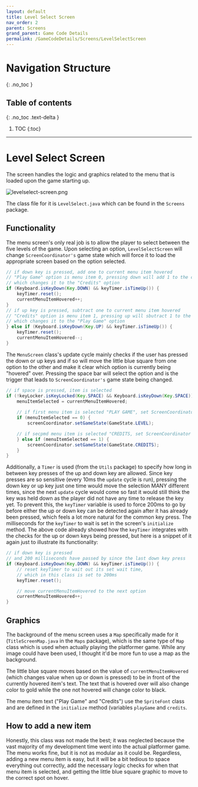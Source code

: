 ```yaml
---
layout: default
title: Level Select Screen
nav_order: 2
parent: Screens
grand_parent: Game Code Details
permalink: /GameCodeDetails/Screens/LevelSelectScreen
---
```


# Navigation Structure
{: .no_toc }

## Table of contents
{: .no_toc .text-delta }

1. TOC
{:toc}

---

# Level Select Screen

The screen handles the logic and graphics related to the menu that is loaded upon the game starting up.

![levelselect-screen.png](../../../assets/images/levelselect-screen.png)

The class file for it is `LevelSelect.java` which can be found in the `Screens` package.

## Functionality

The menu screen's only real job is to allow the player to select between the five levels of the game.
Upon selecting an option, `LevelSelectScreen` will change `ScreenCoordinator's` game state which will force it to load the appropriate screen based
on the option selected.

```java
// if down key is pressed, add one to current menu item hovered
// "Play Game" option is menu item 0, pressing down will add 1 to the current menu item hovered, 
// which changes it to the "Credits" option
if (Keyboard.isKeyDown(Key.DOWN) && keyTimer.isTimeUp()) {
    keyTimer.reset();
    currentMenuItemHovered++;
}
// if up key is pressed, subtract one to current menu item hovered
// "Credits" option is menu item 1, pressing up will sbutract 1 to the current menu item hovered, 
// which changes it to the "Play Game" option
} else if (Keyboard.isKeyDown(Key.UP) && keyTimer.isTimeUp()) {
    keyTimer.reset();
    currentMenuItemHovered--;
}
```

The `MenuScreen` class's update cycle mainly checks if the user has pressed the down or up keys and if so will move the little blue square from one
option to the other and make it clear which option is currently being "hovered" over. Pressing the space bar will select the option and is the trigger
that leads to `ScreenCoordinator's` game state being changed.

```java
// if space is pressed, item is selected
if (!keyLocker.isKeyLocked(Key.SPACE) && Keyboard.isKeyDown(Key.SPACE)) {
    menuItemSelected = currentMenuItemHovered;
    
    // if first menu item is selected "PLAY GAME", set ScreenCoordinator game state to LEVEL
    if (menuItemSelected == 0) {
        screenCoordinator.setGameState(GameState.LEVEL);

    // if secpmd menu item is selected "CREDITS, set ScreenCoordinator game state to CREDITS
    } else if (menuItemSelected == 1) {
        screenCoordinator.setGameState(GameState.CREDITS);
    }
}
```

Additionally, a `Timer` is used (from the `Utils` package) to specify how long in between key presses of the up and down key are allowed. Since key presses
are so sensitive (every 10ms the `update` cycle is run), pressing the down key or up key just one time would move the selection MANY different times, since
the next `update` cycle would come so fast it would still think the key was held down as the player did not have any time to release the key yet. To prevent this,
the `keyTimer` variable is used to force 200ms to go by before either the up or down key can be detected again after it has already been pressed, which feels a lot more
natural for the common key press. The milliseconds for the `keyTimer` to wait is set in the screen's `initialize` method. The above code already showed how the `keyTimer` integrates
with the checks for the up or down keys being pressed, but here is a snippet of it again just to illustrate its functionality:

```java
// if down key is pressed 
// and 200 milliseconds have passed by since the last down key press
if (Keyboard.isKeyDown(Key.DOWN) && keyTimer.isTimeUp()) {
    // reset keyTimer to wait out its set wait time,
    // which in this class is set to 200ms
    keyTimer.reset(); 

    // move currentMenuItemHovered to the next option
    currentMenuItemHovered++;
}
```

## Graphics

The background of the menu screen uses a `Map` specifically made for it (`TitleScreenMap.java` in the `Maps` package), which is the same type of `Map` class which
is used when actually playing the platformer game. While any image could have been used, I thought it'd be more fun to use a map as the background.

The little blue square moves based on the value of `currentMenuItemHovered` (which changes value when up or down is pressed) to be in front
of the currently hovered item's text. The text that is hovered over will also change color to gold while the one not hovered will change color to black.

The menu item text ("Play Game" and "Credits") use the `SpriteFont` class and are defined in the `initialize` method (variables `playGame` and `credits`.

## How to add a new item

Honestly, this class was not made the best; it was neglected because the vast majority of my development time went into the actual platformer game. The menu works fine,
but it is not as modular as it could be. Regardless, adding a new menu item is easy, but it will be a bit tedious to space everything out correctly, add
the necessary logic checks for when that menu item is selected, and getting the little blue square graphic to move to the correct spot on hover.
